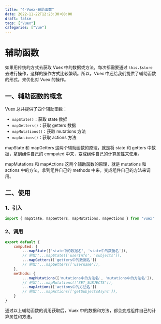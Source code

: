 ```yaml
---
title: "4-Vuex-辅助函数"
date: 2022-11-22T12:23:30+08:00
draft: false
tags: ["Vuex"]
categories: ["Vue"]
---
```

# 辅助函数

如果用传统的方式去获取 Vuex 中的数据或方法，每次都需要通过 `this.$store` 去进行操作，这样的操作方式比较繁琐。所以，Vuex 中还给我们提供了辅助函数的形式，来优化对 Vuex 的操作。

## 一、辅助函数的概念

Vuex 总共提供了四个辅助函数：

- `mapState()`：获取 state 数据
- `mapGetters()`：获取 getters 数据
- `mapMutations()`：获取 mutations 方法
- `mapActions()`：获取 actions 方法

mapState 和 mapGetters 这两个辅助函数的原理，就是将 state 和 getters 中数据，拿到组件自己的 computed 中来，变成组件自己的计算属性来使用。

mapMutations 和 mapActions 这两个辅助函数的原理，就是 mutations 和 actions 中的方法，拿到组件自己的 methods 中来，变成组件自己的方法来调用。

## 二、使用

### 1、引入

```js
import { mapState, mapGetters, mapMutations, mapActions } from 'vuex'
```

### 2、调用

```js
export default {
    computed: {
        ...mapState(['state中的数据名', 'state中的数据名']),
        // 例如：...mapState(['userInfo', 'subjects']),
        ...mapGetters(['getters中的数据名'])
        // 例如：...mapGetters(['username']),
    },
    methods: {
        ...mapMutations(['mutations中的方法名', 'mutations中的方法名']),
        // 例如：...mapMutations(['SET_SUBJECTS']),
        ...mapActions(['actions中的方法名'])
        // 例如：...mapActions(['getSubjectsAsync']),
    }
}
```

通过以上辅助函数的调用获取后，Vuex 中的数据和方法，都会变成组件自己的计算属性和方法。

